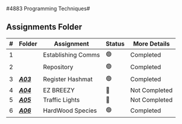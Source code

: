 #4883 Programming Techniques#

##  Assignments Folder

|   #   | Folder | Assignment |    Status  | More Details
| :---: | ----------- | ---------------------- |    ----------- |----------- |
|   1   |  | Establishing Comms    |    🟢  | Completed |
|   2   |        | Repository            |    🟢  | Completed |
|   3   | ***<a href="https://github.com/derrk/4883-Programming-Techniques/tree/main/Assignments/P10055">A03</a>***       | Register Hashmat      |    🟢  | Completed |
|   4   |  ***<a href="https://github.com/derrk/4883-Programming-Techniques/tree/main/Assignments/Easy%20Breazy">A04</a>***      | EZ BREEZY             |    🔴  | Not Completed |
|   5   |   ***<a href="https://github.com/derrk/4883-Programming-Techniques/tree/main/Assignments/P00161">A05</a>***   | Traffic Lights        |    🔴  | Not Completed |
|   6   |  ***<a href="https://github.com/derrk/4883-Programming-Techniques/tree/main/Assignments/A06">A06</a>***      | HardWood Species      |   🟢   | Completed |
